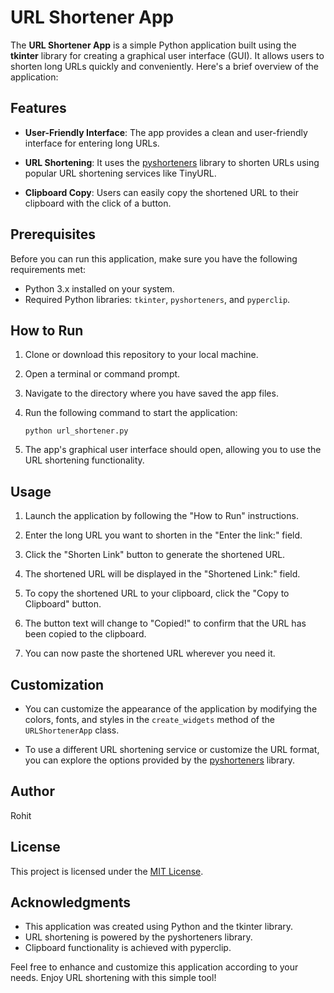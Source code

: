 # URL Shortener App

The **URL Shortener App** is a simple Python application built using the **tkinter** library for creating a graphical user interface (GUI). It allows users to shorten long URLs quickly and conveniently. Here's a brief overview of the application:

## Features

- **User-Friendly Interface**: The app provides a clean and user-friendly interface for entering long URLs.

- **URL Shortening**: It uses the [pyshorteners](https://github.com/ellisonleao/pyshorteners) library to shorten URLs using popular URL shortening services like TinyURL.

- **Clipboard Copy**: Users can easily copy the shortened URL to their clipboard with the click of a button.

## Prerequisites

Before you can run this application, make sure you have the following requirements met:

- Python 3.x installed on your system.
- Required Python libraries: `tkinter`, `pyshorteners`, and `pyperclip`.

## How to Run

1. Clone or download this repository to your local machine.

2. Open a terminal or command prompt.

3. Navigate to the directory where you have saved the app files.

4. Run the following command to start the application:

   ```
   python url_shortener.py
   ```

5. The app's graphical user interface should open, allowing you to use the URL shortening functionality.

## Usage

1. Launch the application by following the "How to Run" instructions.

2. Enter the long URL you want to shorten in the "Enter the link:" field.

3. Click the "Shorten Link" button to generate the shortened URL.

4. The shortened URL will be displayed in the "Shortened Link:" field.

5. To copy the shortened URL to your clipboard, click the "Copy to Clipboard" button.

6. The button text will change to "Copied!" to confirm that the URL has been copied to the clipboard.

7. You can now paste the shortened URL wherever you need it.

## Customization

- You can customize the appearance of the application by modifying the colors, fonts, and styles in the `create_widgets` method of the `URLShortenerApp` class.

- To use a different URL shortening service or customize the URL format, you can explore the options provided by the [pyshorteners](https://github.com/ellisonleao/pyshorteners) library.

## Author

Rohit

## License

This project is licensed under the [MIT License](LICENSE).

## Acknowledgments

- This application was created using Python and the tkinter library.
- URL shortening is powered by the pyshorteners library.
- Clipboard functionality is achieved with pyperclip.

Feel free to enhance and customize this application according to your needs. Enjoy URL shortening with this simple tool!

